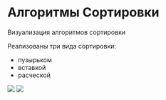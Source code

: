 # Алгоритмы Сортировки

Визуализация алгоритмов сортировки

Реализованы три вида сортировки:
- пузырьком
- вставкой
- расческой

<image src="https://github.com/DarkLab/SortingAlgorithms/blob/master/AuxiliaryFiles/Screenshot_01.png"/>
            
<image src="https://github.com/DarkLab/SortingAlgorithms/blob/master/AuxiliaryFiles/Screenshot_02.png"/>
